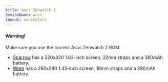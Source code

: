 ```yaml
---
title: Asus Zenwatch 2
deviceName: wren
layout: aw-install
---
```


<div class="callout callout-warning">
    <h4>Warning!</h4>
    <p>Make sure you use the correct Asus Zenwatch 2 ROM.</p>
    <ul>
        <li><a href="{{rel '/install/sparrow'}}">Sparrow</a> has a 320x320 1.63-inch screen, 22mm straps and a 380mAh battery.</li>
        <li><a href="{{rel '/install/wren'}}">Wren</a> has a 280x280 1.45-inch screen, 18mm straps and a 290mAh battery.</li>
    </ul>
</div>
